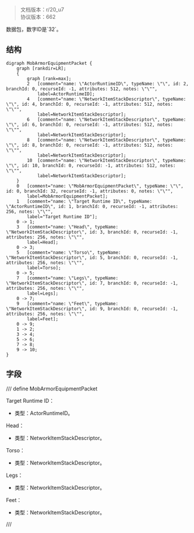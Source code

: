 # <!-- md:samp MobArmorEquipmentPacket -->

> 文档版本：r/20_u7<br/>协议版本：662

<!-- md:samp MobArmorEquipmentPacket -->数据包，数字ID是`32`。

## 结构

```viz
digraph MobArmorEquipmentPacket {
	graph [rankdir=LR];
	{
		graph [rank=max];
		2	[comment="name: \"ActorRuntimeID\", typeName: \"\", id: 2, branchId: 0, recurseId: -1, attributes: 512, notes: \"\"",
			label=ActorRuntimeID];
		4	[comment="name: \"NetworkItemStackDescriptor\", typeName: \"\", id: 4, branchId: 0, recurseId: -1, attributes: 512, notes: \"\"",
			label=NetworkItemStackDescriptor];
		6	[comment="name: \"NetworkItemStackDescriptor\", typeName: \"\", id: 6, branchId: 0, recurseId: -1, attributes: 512, notes: \"\"",
			label=NetworkItemStackDescriptor];
		8	[comment="name: \"NetworkItemStackDescriptor\", typeName: \"\", id: 8, branchId: 0, recurseId: -1, attributes: 512, notes: \"\"",
			label=NetworkItemStackDescriptor];
		10	[comment="name: \"NetworkItemStackDescriptor\", typeName: \"\", id: 10, branchId: 0, recurseId: -1, attributes: 512, notes: \"\"",
			label=NetworkItemStackDescriptor];
	}
	0	[comment="name: \"MobArmorEquipmentPacket\", typeName: \"\", id: 0, branchId: 32, recurseId: -1, attributes: 0, notes: \"\"",
		label=MobArmorEquipmentPacket];
	1	[comment="name: \"Target Runtime ID\", typeName: \"ActorRuntimeID\", id: 1, branchId: 0, recurseId: -1, attributes: 256, notes: \"\"",
		label="Target Runtime ID"];
	0 -> 1;
	3	[comment="name: \"Head\", typeName: \"NetworkItemStackDescriptor\", id: 3, branchId: 0, recurseId: -1, attributes: 256, notes: \"\"",
		label=Head];
	0 -> 3;
	5	[comment="name: \"Torso\", typeName: \"NetworkItemStackDescriptor\", id: 5, branchId: 0, recurseId: -1, attributes: 256, notes: \"\"",
		label=Torso];
	0 -> 5;
	7	[comment="name: \"Legs\", typeName: \"NetworkItemStackDescriptor\", id: 7, branchId: 0, recurseId: -1, attributes: 256, notes: \"\"",
		label=Legs];
	0 -> 7;
	9	[comment="name: \"Feet\", typeName: \"NetworkItemStackDescriptor\", id: 9, branchId: 0, recurseId: -1, attributes: 256, notes: \"\"",
		label=Feet];
	0 -> 9;
	1 -> 2;
	3 -> 4;
	5 -> 6;
	7 -> 8;
	9 -> 10;
}

```

## 字段

/// define
MobArmorEquipmentPacket

Target Runtime ID：[<!-- md:samp ActorRuntimeID -->](refs/protocols/types/actorruntimeid.md)

- 类型：ActorRuntimeID。

Head：[<!-- md:samp NetworkItemStackDescriptor -->](refs/protocols/types/networkitemstackdescriptor.md)

- 类型：NetworkItemStackDescriptor。

Torso：[<!-- md:samp NetworkItemStackDescriptor -->](refs/protocols/types/networkitemstackdescriptor.md)

- 类型：NetworkItemStackDescriptor。

Legs：[<!-- md:samp NetworkItemStackDescriptor -->](refs/protocols/types/networkitemstackdescriptor.md)

- 类型：NetworkItemStackDescriptor。

Feet：[<!-- md:samp NetworkItemStackDescriptor -->](refs/protocols/types/networkitemstackdescriptor.md)

- 类型：NetworkItemStackDescriptor。


///
